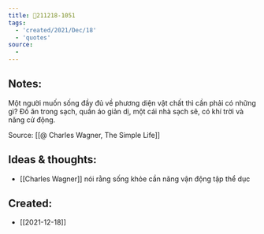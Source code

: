 ```yaml
---
title: 💬211218-1051
tags:
  - 'created/2021/Dec/18'
  - 'quotes'
source:
  - 
---
```


## Notes:
Một người muốn sống đầy đủ về phương diện vật chất thì cần phải có những gì? Đồ ăn trong sạch, quần áo giản dị, một cái nhà sạch sẽ, có khí trời và năng cử động.

Source: [[@ Charles Wagner, The Simple Life]]

## Ideas & thoughts:
- [[Charles Wagner]] nói rằng sống khỏe cần năng vận động tập thể dục
## Created:
- [[2021-12-18]]
